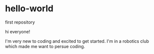 # hello-world
first repository

hi everyone!


I'm very new to coding and excited to get started.
I'm in a robotics club which made me want to persue coding.
